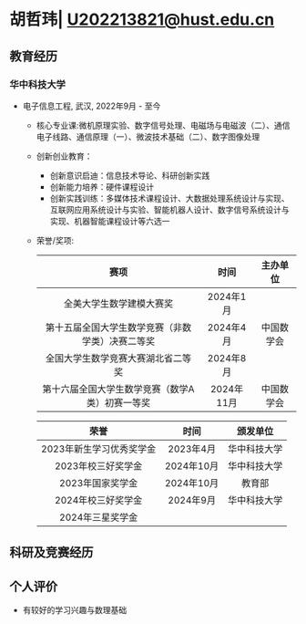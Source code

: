 # 胡哲玮| U202213821@hust.edu.cn

##  <i class="fa fa-cogs" aria-hidden="true"></i> 教育经历

### 华中科技大学

* 电子信息工程, 武汉, 2022年9月 - 至今
    * 核心专业课:微机原理实验、数字信号处理、电磁场与电磁波（二）、通信电子线路、通信原理（一）、微波技术基础（二）、数字图像处理
    * 创新创业教育：
      * 创新意识启迪：信息技术导论、科研创新实践
      * 创新能力培养：硬件课程设计
      * 创新实践训练：多媒体技术课程设计、大数据处理系统设计与实现、互联网应用系统设计与实验、智能机器人设计、数字信号系统设计与实现、机器智能课程设计等六选一
    * 荣誉/奖项:
  
      | 赛项 | 时间 | 主办单位 |
      | :---: | :--: | :---: |
      | 全美大学生数学建模大赛奖 | 2024年1月 |  |
      | 第十五届全国大学生数学竞赛（非数学类）决赛二等奖 | 2024年4月 | 中国数学会 |
      | 全国大学生数学竞赛大赛湖北省二等奖 | 2024年8月 |  |
      | 第十六届全国大学生数学竞赛（数学A类）初赛一等奖 | 2024年11月 | 中国数学会 |

      | 荣誉 | 时间 | 颁发单位 |
      | :---: | :--: | :---: |
      | 2023年新生学习优秀奖学金 | 2023年4月 | 华中科技大学 |
      | 2023年校三好奖学金 | 2024年10月 | 华中科技大学 |
      | 2023年国家奖学金 | 2024年10月 | 教育部 |
      | 2024年校三好奖学金 | 2024年9月 | 华中科技大学 |
      | 2024年三星奖学金 ||  |




##  <i class="fa fa-briefcase" aria-hidden="true"></i> 科研及竞赛经历



##  <i class="fa fa-briefcase" aria-hidden="true"></i> 个人评价

* 有较好的学习兴趣与数理基础